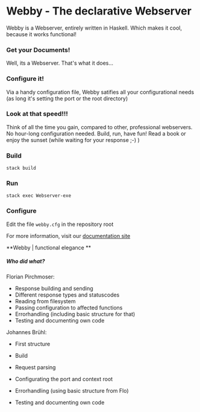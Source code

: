 # Webby - The declarative Webserver

Webby is a Webserver, entirely written in Haskell. Which makes it cool, because it works functional!

### Get your Documents!
Well, its a Webserver. That's what it does...

### Configure it!
Via a handy configuration file, Webby satifies all your configurational needs (as long it's setting the port or the root directory)

### Look at that speed!!!
Think of all the time you gain, compared to other, professional webservers. No hour-long configuration needed. Build, run, have fun! Read a book or enjoy the sunset (while waiting for your response ;-) )

### Build
`stack build`

### Run
`stack exec Webserver-exe`

### Configure
Edit the file `webby.cfg` in the repository root

For more information, visit our [documentation site][docu]

**Webby | functional elegance **

##### Who did what?
Florian Pirchmoser:
- Response building and sending
- Different response types and statuscodes
- Reading from filesystem
- Passing configuration to affected functions
- Errorhandling (including basic structure for that)
- Testing and documenting own code

Johannes Brühl:
- First structure
- Build
- Request parsing
- Configurating the port and context root
- Errorhandling (using basic structure from Flo)
- Testing and documenting own code


   [docu]: <https://ob-fun-ws17.github.io/studienarbeit-flojo/index.html>

